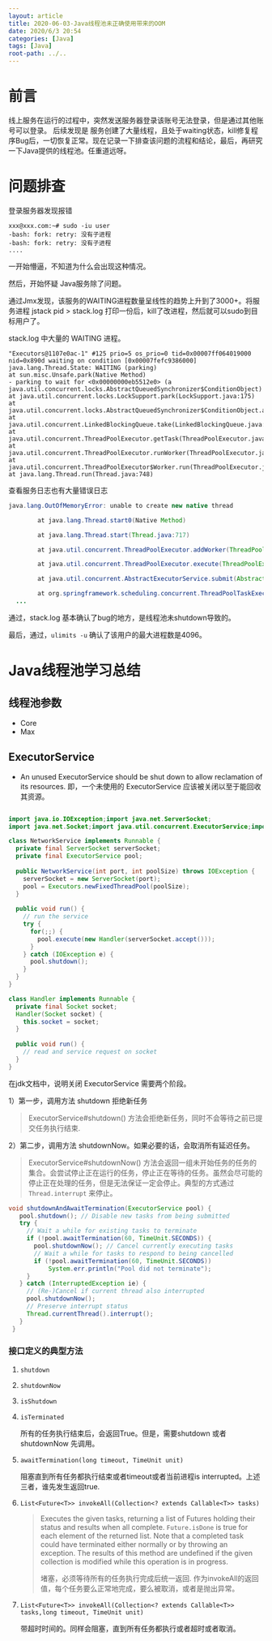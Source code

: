 ```yaml
---
layout: article
title: 2020-06-03-Java线程池未正确使用带来的OOM
date: 2020/6/3 20:54
categories: [Java]
tags: [Java]
root-path: ../..
---
```


# 前言

线上服务在运行的过程中，突然发送服务器登录该账号无法登录，但是通过其他账号可以登录。
后续发现是 服务创建了大量线程，且处于waiting状态，kill修复程序Bug后，一切恢复正常。现在记录一下排查该问题的流程和结论，最后，再研究一下Java提供的线程池。任重道远呀。

# 问题排查

登录服务器发现报错
```shell script
xxx@xxx.com:~# sudo -iu user
-bash: fork: retry: 没有子进程
-bash: fork: retry: 没有子进程
....
```

一开始懵逼，不知道为什么会出现这种情况。

然后，开始怀疑 Java服务除了问题。

通过Jmx发现，该服务的WAITING进程数量呈线性的趋势上升到了3000+。将服务进程 jstack pid > stack.log 打印一份后，kill了改进程，然后就可以sudo到目标用户了。

stack.log 中大量的 WAITING 进程。

```shell
"Executors@1107e0ac-1" #125 prio=5 os_prio=0 tid=0x00007ff064019000 nid=0x890d waiting on condition [0x00007fefc9386000]
java.lang.Thread.State: WAITING (parking)
at sun.misc.Unsafe.park(Native Method)
- parking to wait for <0x00000000eb5512e0> (a java.util.concurrent.locks.AbstractQueuedSynchronizer$ConditionObject)
at java.util.concurrent.locks.LockSupport.park(LockSupport.java:175)
at java.util.concurrent.locks.AbstractQueuedSynchronizer$ConditionObject.await(AbstractQueuedSynchronizer.java:2039)
at java.util.concurrent.LinkedBlockingQueue.take(LinkedBlockingQueue.java:442)
at java.util.concurrent.ThreadPoolExecutor.getTask(ThreadPoolExecutor.java:1074)
at java.util.concurrent.ThreadPoolExecutor.runWorker(ThreadPoolExecutor.java:1134)
at java.util.concurrent.ThreadPoolExecutor$Worker.run(ThreadPoolExecutor.java:624)
at java.lang.Thread.run(Thread.java:748)
```

查看服务日志也有大量错误日志

```java
java.lang.OutOfMemoryError: unable to create new native thread

        at java.lang.Thread.start0(Native Method)

        at java.lang.Thread.start(Thread.java:717)

        at java.util.concurrent.ThreadPoolExecutor.addWorker(ThreadPoolExecutor.java:957)

        at java.util.concurrent.ThreadPoolExecutor.execute(ThreadPoolExecutor.java:1367)

        at java.util.concurrent.AbstractExecutorService.submit(AbstractExecutorService.java:112)

        at org.springframework.scheduling.concurrent.ThreadPoolTaskExecutor.submit(ThreadPoolTaskExecutor.java:330)
  ...
```

通过，stack.log 基本确认了bug的地方，是线程池未shutdown导致的。



最后，通过，`ulimits -u` 确认了该用户的最大进程数是4096。



# Java线程池学习总结

## 线程池参数

- Core
- Max

## ExecutorService

- An unused ExecutorService should be shut down to allow reclamation of its resources. 即，一个未使用的 ExecutorService 应该被关闭以至于能回收其资源。

```java

import java.io.IOException;import java.net.ServerSocket;
import java.net.Socket;import java.util.concurrent.ExecutorService;import java.util.concurrent.Executors;import java.util.logging.Handler;

class NetworkService implements Runnable {
  private final ServerSocket serverSocket;
  private final ExecutorService pool;
  
  public NetworkService(int port, int poolSize) throws IOException {
    serverSocket = new ServerSocket(port);
    pool = Executors.newFixedThreadPool(poolSize);
  }
  
  public void run() {
    // run the service
    try {
      for(;;) {
        pool.execute(new Handler(serverSocket.accept()));
      } 
    } catch (IOException e) {
      pool.shutdown();
    }
  }
}

class Handler implements Runnable {
  private final Socket socket;
  Handler(Socket socket) {
    this.socket = socket;
  }
  
  public void run() {
    // read and service request on socket
  }
}
```

在jdk文档中，说明关闭 ExecutorService 需要两个阶段。

1）第一步，调用方法 shutdown 拒绝新任务

> ExecutorService#shutdown() 方法会拒绝新任务，同时不会等待之前已提交任务执行结束.

2）第二步，调用方法 shutdownNow。如果必要的话，会取消所有延迟任务。

> ExecutorService#shutdownNow() 方法会返回一组未开始任务的任务的集合。会尝试停止正在运行的任务，停止正在等待的任务。虽然会尽可能的停止正在处理的任务，但是无法保证一定会停止。典型的方式通过 `Thread.interrupt` 来停止。

```java
void shutdownAndAwaitTermination(ExecutorService pool) {
   pool.shutdown(); // Disable new tasks from being submitted
   try {
     // Wait a while for existing tasks to terminate
     if (!pool.awaitTermination(60, TimeUnit.SECONDS)) {
       pool.shutdownNow(); // Cancel currently executing tasks
       // Wait a while for tasks to respond to being cancelled
       if (!pool.awaitTermination(60, TimeUnit.SECONDS))
           System.err.println("Pool did not terminate");
     }
   } catch (InterruptedException ie) {
     // (Re-)Cancel if current thread also interrupted
     pool.shutdownNow();
     // Preserve interrupt status
     Thread.currentThread().interrupt();
   }
 }
```

###  接口定义的典型方法

1. `shutdown`

2. `shutdownNow`

3. `isShutdown`

4. `isTerminated`

   所有的任务执行结束后，会返回True。但是，需要shutdown 或者 shutdownNow 先调用。

5. `awaitTermination(long timeout, TimeUnit unit)`

   阻塞直到所有任务都执行结束或者timeout或者当前进程is interrupted。上述三者，谁先发生返回true.

6. `List<Future<T>> invokeAll(Collection<? extends Callable<T>> tasks)`

   > Executes the given tasks, returning a list of Futures holding their status and results when all complete. `Future.isDone` is true for each element of the returned list. Note that a completed task could have terminated either normally or by throwing an exception. The results of this method are undefined if the given collection is modified while this operation is in progress.
   >
   > 堵塞，必须等待所有的任务执行完成后统一返回. 作为invokeAll的返回值，每个任务要么正常地完成，要么被取消，或者是抛出异常。

7. `List<Future<T>> invokeAll(Collection<? extends Callable<T>> tasks,long timeout, TimeUnit unit)`

   带超时时间的。同样会阻塞，直到所有任务都执行或者超时或者取消。



